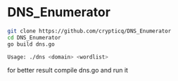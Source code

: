 # DNS_Enumerator


```bash
git clone https://github.com/crypticq/DNS_Enumerator
cd DNS_Enumerator
go build dns.go 
```


```bash
Usage: ./dns <domain> <wordlist>
```


for better result compile dns.go and run it
